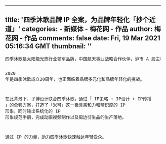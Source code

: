 
---
title: '四季沐歌品牌 IP 全案，为品牌年轻化「抄个近道」'
categories: 
    - 新媒体
    - 梅花网 - 作品
author: 梅花网 - 作品
comments: false
date: Fri, 19 Mar 2021 05:16:34 GMT
thumbnail: ''
---

<div>   
<pre>四季沐歌是太阳能光热行业领军品牌，中国航天事业战略合作伙伴，沪市 A 股主板上市企业。

2020 年是四季沐歌成立20周年，也正面临着品牌多元化和品牌年轻化的挑战。

在此背景下，子博设计联合四季沐歌，通过「 IP策略 + IP设计 + IP传播 」的全套方案，打造了「米可」这一极具亲和力和辨识度的 IP 形象，同时输出系统化的 IP 形象规范手册，完成动画视频制作以及周边衍生品的生产落地。

通过 IP 的力量，助力四季沐歌快速触达年轻受众。</pre>  
</div>
            